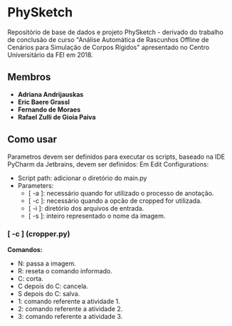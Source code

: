 # PhySketch
Repositório de base de dados e projeto PhySketch - derivado do trabalho de conclusão de curso "Análise Automática de Rascunhos Offline de Cenários para Simulação de Corpos Rígidos" apresentado no Centro Universitário da FEI em 2018.

## Membros ##
* **Adriana Andrijauskas**
* **Eric Baere Grassl**
* **Fernando de Moraes**
* **Rafael Zulli de Gioia Paiva**


## Como usar
Parametros devem ser definidos para executar os scripts, baseado na IDE PyCharm da Jetbrains, devem ser definidos:
Em Edit Configurations:
* Script path: adicionar o diretório do main.py
* Parameters:
	* [ -a ]: necessário quando for utilizado o processo de anotação.
	* [ -c ]: necessário quando a opcão de cropped for utilizada.
	* [ -i ]: diretório dos arquivos de entrada.
	* [ -s ]: inteiro representado o nome da imagem.

### [ -c ] (cropper.py)
**Comandos:**
* N: passa a imagem.
* R: reseta o comando informado.
* C: corta.
* C depois do C: cancela.
* S depois do C: salva.
* 1: comando referente a atividade 1.
* 2: comando referente a atividade 2.
* 3: comando referente a atividade 3.